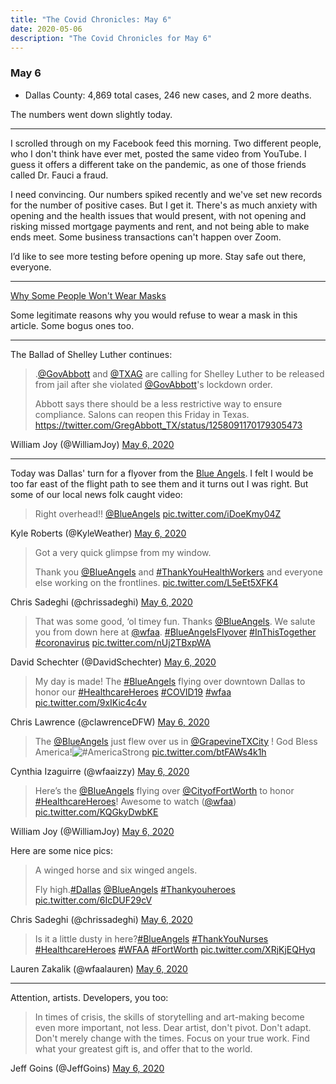 ```yaml
---
title: "The Covid Chronicles: May 6"
date: 2020-05-06
description: "The Covid Chronicles for May 6"
---
```


### May 6

- Dallas County: 4,869 total cases, 246 new cases, and 2 more deaths.

The numbers went down slightly today.

---

I scrolled through on my Facebook feed this morning. Two different people, who I don't think have ever met, posted the same video from YouTube. I guess it offers a different take on the pandemic, as one of those friends called Dr. Fauci a fraud.

I need convincing. Our numbers spiked recently and we've set new records for the number of positive cases. But I get it. There's as much anxiety with opening and the health issues that would present, with not opening and risking missed mortgage payments and rent, and not being able to make ends meet. Some business transactions can't happen over Zoom.

I’d like to see more testing before opening up more. Stay safe out there, everyone.

---

[Why Some People Won't Wear Masks](https://www.cnn.com/2020/05/06/health/why-people-dont-wear-masks-wellness-trnd/index.html)

Some legitimate reasons why you would refuse to wear a mask in this article. Some bogus ones too.

---

The Ballad of Shelley Luther continues:

> .[@GovAbbott](https://twitter.com/GovAbbott) and [@TXAG](https://twitter.com/TXAG) are calling for Shelley Luther to be released from jail after she violated [@GovAbbott](https://twitter.com/GovAbbott)'s lockdown order.
>
> Abbott says there should be a less restrictive way to ensure compliance. Salons can reopen this Friday in Texas. https://twitter.com/GregAbbott_TX/status/1258091170179305473

William Joy (@WilliamJoy) [May 6, 2020](https://twitter.com/WilliamJoy/status/1258093866563047424)

---

Today was Dallas' turn for a flyover from the [Blue Angels](https://en.wikipedia.org/wiki/Blue_Angels). I felt I would be too far east of the flight path to see them and it turns out I was right. But some of our local news folk caught video:

> Right overhead!! [@BlueAngels](https://twitter.com/BlueAngels) [pic.twitter.com/iDoeKmy04Z](https://t.co/iDoeKmy04Z)

Kyle Roberts (@KyleWeather) [May 6, 2020](https://twitter.com/KyleWeather/status/1258064704309727235)

> Got a very quick glimpse from my window.
>
> Thank you [@BlueAngels](https://twitter.com/BlueAngels) and [#ThankYouHealthWorkers](https://twitter.com/hashtag/ThankYouHealthWorkers?src=hash&ref_src=twsrc%5Etfw) and everyone else working on the frontlines. [pic.twitter.com/L5eEt5XFK4](https://t.co/L5eEt5XFK4)

Chris Sadeghi (@chrissadeghi) [May 6, 2020](https://twitter.com/chrissadeghi/status/1258067521917333504)

> That was some good, ‘ol timey fun. Thanks [@BlueAngels](https://twitter.com/BlueAngels). We salute you from down here at [@wfaa](https://twitter.com/wfaa). [#BlueAngelsFlyover](https://twitter.com/hashtag/BlueAngelsFlyover?src=hash&ref_src=twsrc%5Etfw) [#InThisTogether](https://twitter.com/hashtag/InThisTogether?src=hash&ref_src=twsrc%5Etfw) [#coronavirus](https://twitter.com/hashtag/coronavirus?src=hash&ref_src=twsrc%5Etfw) [pic.twitter.com/nUj2TBxpWA](https://t.co/nUj2TBxpWA)

David Schechter (@DavidSchechter) [May 6, 2020](https://twitter.com/DavidSchechter/status/1258068071404703744)

> My day is made! The [#BlueAngels](https://twitter.com/hashtag/BlueAngels?src=hash&ref_src=twsrc%5Etfw) flying over downtown Dallas to honor our [#HealthcareHeroes](https://twitter.com/hashtag/HealthcareHeroes?src=hash&ref_src=twsrc%5Etfw) [#COVID19](https://twitter.com/hashtag/COVID19?src=hash&ref_src=twsrc%5Etfw) [#wfaa](https://twitter.com/hashtag/wfaa?src=hash&ref_src=twsrc%5Etfw) [pic.twitter.com/9xIKic4c4v](https://t.co/9xIKic4c4v)

Chris Lawrence (@clawrenceDFW) [May 6, 2020](https://twitter.com/clawrenceDFW/status/1258068407842373639)

> The ⁦[@BlueAngels](https://twitter.com/BlueAngels)⁩ just flew over us in ⁦[@GrapevineTXCity](https://twitter.com/GrapevineTXCity)⁩ !
> God Bless America!![#AmericaStrong](https://twitter.com/hashtag/AmericaStrong?src=hash&ref_src=twsrc%5Etfw) [pic.twitter.com/btFAWs4k1h](https://t.co/btFAWs4k1h)

Cynthia Izaguirre (@wfaaizzy) [May 6, 2020](https://twitter.com/wfaaizzy/status/1258068497688678404)

> Here’s the [@BlueAngels](https://twitter.com/BlueAngels) flying over [@CityofFortWorth](https://twitter.com/CityofFortWorth) to honor [#HealthcareHeroes](https://twitter.com/hashtag/HealthcareHeroes?src=hash&ref_src=twsrc%5Etfw)! Awesome to watch ([@wfaa](https://twitter.com/wfaa)) [pic.twitter.com/KQGkyDwbKE](https://t.co/KQGkyDwbKE)

William Joy (@WilliamJoy) [May 6, 2020](https://twitter.com/WilliamJoy/status/1258071107921424385)

Here are some nice pics:

> A winged horse and six winged angels.
>
> Fly high.[#Dallas](https://twitter.com/hashtag/Dallas?src=hash&ref_src=twsrc%5Etfw) [@BlueAngels](https://twitter.com/BlueAngels) [#Thankyouheroes](https://twitter.com/hashtag/Thankyouheroes?src=hash&ref_src=twsrc%5Etfw) [pic.twitter.com/6IcDUF29cV](https://t.co/6IcDUF29cV)

Chris Sadeghi (@chrissadeghi) [May 6, 2020](https://twitter.com/chrissadeghi/status/1258072238017908736)

> Is it a little dusty in here?[#BlueAngels](https://twitter.com/hashtag/BlueAngels?src=hash&ref_src=twsrc%5Etfw) [#ThankYouNurses](https://twitter.com/hashtag/ThankYouNurses?src=hash&ref_src=twsrc%5Etfw) [#HealthcareHeroes](https://twitter.com/hashtag/HealthcareHeroes?src=hash&ref_src=twsrc%5Etfw) [#WFAA](https://twitter.com/hashtag/WFAA?src=hash&ref_src=twsrc%5Etfw) [#FortWorth](https://twitter.com/hashtag/FortWorth?src=hash&ref_src=twsrc%5Etfw) [pic.twitter.com/XRjKjEQHyq](https://t.co/XRjKjEQHyq)

Lauren Zakalik (@wfaalauren) [May 6, 2020](https://twitter.com/wfaalauren/status/1258072985564598272)

---

Attention, artists. Developers, you too:

> In times of crisis, the skills of storytelling and art-making become even more important, not less. Dear artist, don't pivot. Don't adapt. Don't merely change with the times. Focus on your true work. Find what your greatest gift is, and offer that to the world.

Jeff Goins (@JeffGoins) [May 6, 2020](https://twitter.com/JeffGoins/status/1258141957118996482)
